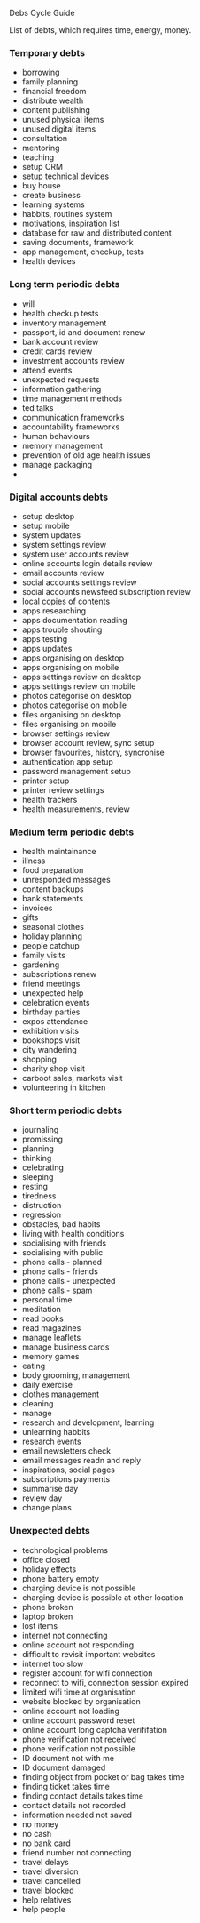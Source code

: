 Debs Cycle Guide

List of debts, which requires time, energy, money.

### Temporary debts

- borrowing
- family planning
- financial freedom
- distribute wealth
- content publishing
- unused physical items
- unused digital items
- consultation
- mentoring
- teaching
- setup CRM
- setup technical devices
- buy house
- create business
- learning systems
- habbits, routines system
- motivations, inspiration list
- database for raw and distributed content
- saving documents, framework
- app management, checkup, tests
- health devices

### Long term periodic debts

- will
- health checkup tests
- inventory management
- passport, id and document renew
- bank account review
- credit cards review
- investment accounts review
- attend events
- unexpected requests
- information gathering
- time management methods
- ted talks
- communication frameworks
- accountability frameworks
- human behaviours
- memory management
- prevention of old age health issues
- manage packaging
- 

### Digital accounts debts

- setup desktop
- setup mobile
- system updates
- system settings review
- system user accounts review
- online accounts login details review
- email accounts review
- social accounts settings review
- social accounts newsfeed subscription review
- local copies of contents
- apps researching
- apps documentation reading
- apps trouble shouting
- apps testing
- apps updates
- apps organising on desktop
- apps organising on mobile
- apps settings review on desktop
- apps settings review on mobile
- photos categorise on desktop
- photos categorise on mobile
- files organising on desktop
- files organising on mobile
- browser settings review
- browser account review, sync setup
- browser favourites, history, syncronise
- authentication app setup
- password management setup
- printer setup
- printer review settings
- health trackers
- health measurements, review


### Medium term periodic debts

- health maintainance
- illness
- food preparation
- unresponded messages
- content backups
- bank statements
- invoices
- gifts
- seasonal clothes
- holiday planning
- people catchup
- family visits
- gardening
- subscriptions renew
- friend meetings
- unexpected help
- celebration events
- birthday parties
- expos attendance
- exhibition visits
- bookshops visit
- city wandering
- shopping
- charity shop visit
- carboot sales, markets visit
- volunteering in kitchen

### Short term periodic debts

- journaling
- promissing
- planning
- thinking
- celebrating
- sleeping
- resting
- tiredness
- distruction
- regression
- obstacles, bad habits
- living with health conditions
- socialising with friends
- socialising with public
- phone calls - planned
- phone calls - friends
- phone calls - unexpected
- phone calls - spam
- personal time
- meditation
- read books
- read magazines
- manage leaflets
- manage business cards
- memory games
- eating
- body grooming, management
- daily exercise
- clothes management
- cleaning
- manage 
- research and development, learning
- unlearning habbits
- research events
- email newsletters check
- email messages readn and reply
- inspirations, social pages 
- subscriptions payments
- summarise day
- review day
- change plans

### Unexpected debts

- technological problems
- office closed
- holiday effects
- phone battery empty
- charging device is not possible
- charging device is possible at other location
- phone broken
- laptop broken
- lost items
- internet not connecting
- online account not responding 
- difficult to revisit important websites
- internet too slow
- register account for wifi connection
- reconnect to wifi, connection session expired
- limited wifi time at organisation
- website blocked by organisation
- online account not loading
- online account password reset
- online account long captcha verififation 
- phone verification not received
- phone verification not possible
- ID document not with me
- ID document damaged
- finding object from pocket or bag takes time
- finding ticket takes time
- finding contact details takes time
- contact details not recorded
- information needed not saved
- no money
- no cash
- no bank card
- friend number not connecting
- travel delays
- travel diversion
- travel cancelled
- travel blocked
- help relatives 
- help people
